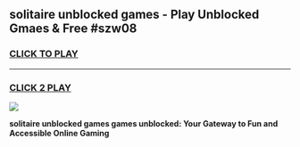 
## solitaire unblocked games - Play Unblocked Gmaes & Free #szw08
<h3>
<a href="https://news.freeplayer.one?title=solitaire_unblocked_games&ref=03M">CLICK TO PLAY</a></h3>
<hr>

<h3>
<a href="https://news.freeplayer.one?title=solitaire_unblocked_games&ref=03M">CLICK 2 PLAY</a>
  
</h3>

<a href="https://news.freeplayer.one?title=solitaire_unblocked_games&ref=03M"><img src="https://clearcache.store/games.png"></a>


**solitaire unblocked games games unblocked: Your Gateway to Fun and Accessible Online Gaming**
